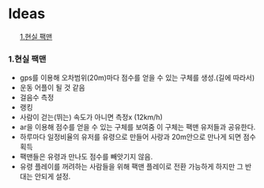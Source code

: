 # Ideas

<nav>
  <ul style="list-style:none;">
  <li><a href="#pac_man">1.현실 팩맨</a></li>
  </ul>
</nav>
<section>
  <h3 id="pac_man">1.현실 팩맨</h3>
  <ul>
    <li>gps를 이용해 오차범위(20m)마다 점수를 얻을 수 있는 구체를 생성.(길에 따라서)</li>
    <li>운동 어플이 될 것 같음</li>
    <li>걸음수 측정</li>
    <li>랭킹</li>
    <li>사람이 걷는(뛰는) 속도가 아니면 측정x (12km/h)</li>
    <li>ar을 이용해 점수를 얻을 수 있는 구체를 보여줌 이 구체는 팩맨 유저들과 공유한다.</li>
    <li>하루마다 일정비율의 유저를 유령으로 만들어 사랑과 20m안으로 만나게 되면 점수 획득</li>
    <li>팩맨들은 유령과 만나도 점수를 빼앗기지 않음.</li>
    <li>유령 플레이를 꺼려하는 사람들을 위해 팩맨 플레이로 전환 가능하게 하지만 그 반대는 안되게 설정.</li>
  </ul>
</section>
